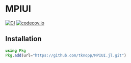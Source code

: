# MPIUI

[![CI](https://github.com/tknopp/MPIUI.jl/workflows/CI/badge.svg)](https://github.com/tknopp/MPIUI.jl/actions?query=workflow%3ACI)
[![codecov.io](https://codecov.io/github/tknopp/MPIUI.jl/coverage.svg?branch=master)](https://codecov.io/github/tknopp/MPIUI.jl?branch=master)

## Installation
```julia
using Pkg
Pkg.add(url="https://github.com/tknopp/MPIUI.jl.git")
```
